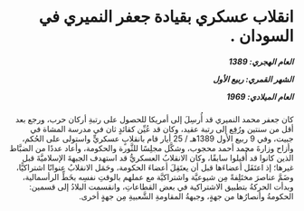 <h1 dir="rtl">انقلاب عسكري بقيادة جعفر النميري في السودان .</h1>

<h5 dir="rtl">العام الهجري:  1389

الشهر القمري: ربيع الأول

العام الميلادي: 1969</h5>

<p dir="rtl">كان جعفر محمد النميري قد أُرسِلَ إلى أمريكا للحصول على رتبةِ أركان حرب، ورجع بعد أقل من سنتين ورُفِع إلى رتبة عقيد، وكان قد عُيِّن كقائدٍ ثان في مدرسة المشاة في جبيت، وفي 9 ربيع الأول 1389هـ / 25 أيار قام بانقلابٍ عسكريٍّ واستولى على الحُكم، وأزاح وزارةَ محمد أحمد محجوب، وشكَّل مجلِسًا للثَّورة والحكومة، وأعاد عددًا من الضبَّاط الذين كانوا قد أُقيلوا سابقًا، وكان الانقلابُ العسكريُّ قد استهدف الجبهةَ الإسلاميَّةَ قبل غيرها؛ إذ اعتَقَل أعضاءَها قبل أن يعتَقِلَ أعضاءَ الحكومة، وحَمَل الانقلابُ عنوانًا اشتراكيًّا، وضَمَّ عناصرَ مختَلِفةً مِن شيوعيَّة واشتراكيَّة مع عملهم بالوقتِ نفسِه بخَطِّ الرأسمالية، وبدأت الحركةُ بتطبيق الاشتراكية في بعض القطاعاتِ، وانقسمت البلادُ إلى قسمين: الحكومةُ وأنصارُها من جهةٍ، وجبهةُ المقاومةِ الشَّعبيةِ مِن جهةٍ أخرى.</p></br>
